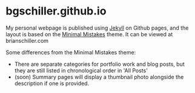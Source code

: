 # bgschiller.github.io
My personal webpage is published using [Jekyll](http://jekyllrb.com/) on Github pages, and the layout is based on the [Minimal Mistakes](http://mademistakes.com/) theme.
It can be viewed at brianschiller.com

Some differences from the Minimal Mistakes theme:

* There are separate categories for portfolio work and blog posts, but they are still listed in chronological order in 'All Posts'
* (soon) Summary pages will display a thumbnail photo alongside the description if one is provided.
